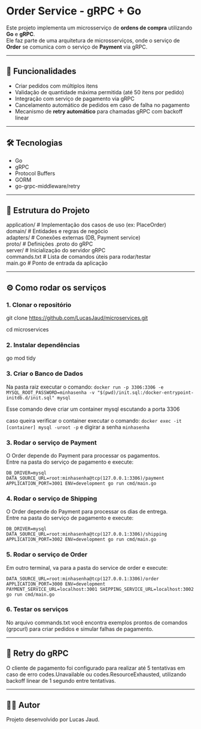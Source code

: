 # Order Service - gRPC + Go

Este projeto implementa um microsserviço de **ordens de compra** utilizando **Go** e **gRPC**.  
Ele faz parte de uma arquitetura de microsserviços, onde o serviço de **Order** se comunica com o serviço de **Payment** via gRPC.

---

## 🚀 Funcionalidades

- Criar pedidos com múltiplos itens  
- Validação de quantidade máxima permitida (até 50 itens por pedido)  
- Integração com serviço de pagamento via gRPC  
- Cancelamento automático de pedidos em caso de falha no pagamento  
- Mecanismo de **retry automático** para chamadas gRPC com backoff linear  

---

## 🛠️ Tecnologias

- Go  
- gRPC  
- Protocol Buffers  
- GORM  
- go-grpc-middleware/retry  

---

## 📂 Estrutura do Projeto

application/     # Implementação dos casos de uso (ex: PlaceOrder)  
domain/          # Entidades e regras de negócio  
adapters/  # Conexões externas (DB, Payment service)  
proto/           # Definições .proto do gRPC  
server/          # Inicialização do servidor gRPC  
commands.txt     # Lista de comandos úteis para rodar/testar  
main.go          # Ponto de entrada da aplicação  

---

## ⚙️ Como rodar os serviços

### 1. Clonar o repositório
git clone https://github.com/LucasJaud/microservices.git

cd microservices

### 2. Instalar dependências
go mod tidy

### 3. Criar o Banco de Dados
Na pasta raiz executar o comando: `docker run -p 3306:3306 -e MYSQL_ROOT_PASSWORD=minhasenha -v "$(pwd)/init.sql:/docker-entrypoint-initdb.d/init.sql" mysql`

Esse comando deve criar um container mysql escutando a porta 3306

caso queira verificar o container executar o comando: `docker exec -it [container] mysql -uroot -p` e digirar a senha `minhasenha`

### 3. Rodar o serviço de Payment
O Order depende do Payment para processar os pagamentos.  
Entre na pasta do serviço de pagamento e execute:

`DB_DRIVER=mysql DATA_SOURCE_URL=root:minhasenha@tcp(127.0.0.1:3306)/payment APPLICATION_PORT=3001 ENV=development go run cmd/main.go`

### 4. Rodar o serviço de Shipping
O Order depende do Payment para processar os dias de entrega.  
Entre na pasta do serviço de pagamento e execute:

`DB_DRIVER=mysql DATA_SOURCE_URL=root:minhasenha@tcp(127.0.0.1:3306)/shipping APPLICATION_PORT=3002 ENV=development go run cmd/main.go`

### 5. Rodar o serviço de Order
Em outro terminal, va para a pasta do service de order e execute:

`DATA_SOURCE_URL=root:minhasenha@tcp(127.0.0.1:3306)/order APPLICATION_PORT=3000 ENV=development PAYMENT_SERVICE_URL=localhost:3001 SHIPPING_SERVICE_URL=localhost:3002 go run cmd/main.go`


### 6. Testar os serviços
No arquivo commands.txt você encontra exemplos prontos de comandos (grpcurl) para criar pedidos e simular falhas de pagamento.

---

## 🔄 Retry do gRPC

O cliente de pagamento foi configurado para realizar até 5 tentativas em caso de erro codes.Unavailable ou codes.ResourceExhausted, utilizando backoff linear de 1 segundo entre tentativas.

---

## 👨‍💻 Autor

Projeto desenvolvido por Lucas Jaud.  

